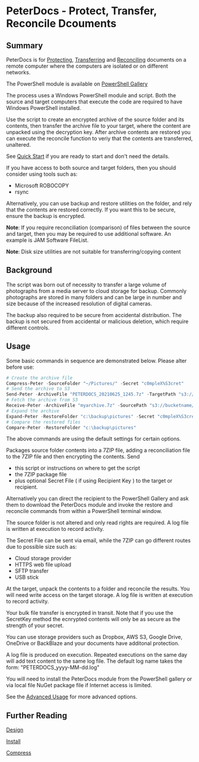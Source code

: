 # PeterDocs - Protect, Transfer, Reconcile Dcouments

## Summary

PeterDocs is for [Protecting](Encryption.md), [Transferring](SendArchive.md) and [Reconciling](Reconcile.md) documents
on a remote computer where the computers are isolated or on different networks.

The PowerShell module is available on [PowerShell Gallery](https://www.powershellgallery.com/packages/PeterDocs)

The process uses a Windows PowerShell module and script.  Both the source and target computers
that execute the code are required to have Windows PowerShell installed.

Use the script to create an encrypted archive of the source folder and its contents, then
transfer the archive file to your target, where the content are unpacked using the decryption
key. After archive contents are restored you can execute the reconcile function
to veriy that the contents are transferred, unaltered.

See [Quick Start](QuickStart.md) if you are ready to start and don't need the details.

If you have access to both source and target folders, then you should consider
using tools such as:

* Microsoft ROBOCOPY
* rsync

Alternatively, you can use backup and restore utilities on the folder, and rely that
the contents are restored correctly.  If you want this to be secure, ensure
the backup is encrypted.

**Note**: If you require reconciliation (comparison) of files between the source
and target, then you may be required to use additional software.  An example is
JAM Software FileList.

**Note**: Disk size utilities are not suitable for transferring/copying content

## Background

The script was born out of necessity to transfer a large volume of photographs
from a media server to cloud storage for backup.  Commonly photographs are stored in many
folders and can be large in number and size because of the increased
resolution of digital cameras.

The backup also required to be secure from accidental distribution.  The backup is not secured
from accidental or malicious deletion, which require different controls.

## Usage

Some basic commands in sequence are demonstrated below.  Please alter before use:

```powershell
# Create the archive file
Compress-Peter -SourceFolder "~/Pictures/" -Secret "c0mpleX%S3cret" 
# Send the archive to S3
Send-Peter -ArchiveFile "PETERDOCS_20210625_1245.7z" -TargetPath "s3://bucketname/pathpeter/PETERDOCS_20210625_1245.7z"
# Fetch the archive from S3
Receive-Peter -ArchiveFile "myarchive.7z" -SourcePath "s3://bucketname/pathpeter/PETERDOCS_20210625_1245.7z" 
# Expand the archive 
Expand-Peter -RestoreFolder "c:\backup\pictures" -Secret "c0mpleX%S3cret" -ArchiveFile "myarchive.7z"      
# Compare the restored files
Compare-Peter -RestoreFolder "c:\backup\pictures"
```

The above commands are using the default settings for certain options.

Packages source folder contents into a 7ZIP file, adding a reconciliation
file to the 7ZIP file and then encrypting the contents.  Send

* this script or instructions on where to get the script
* the 7ZIP package file
* plus optional Secret File ( if using Recipient Key ) to the target or recipient.

Alternatively you can direct the recipient to the PowerShell Gallery and ask them to
download the PeterDocs module and invoke the restore and reconcile commands from
within a PowerShell terminal window.

The source folder is not altered and only read rights are required. A log
file is written at execution to record activity.

The Secret File can be sent via email, while the 7ZIP can go different routes
due to possible size such as:

* Cloud storage provider
* HTTPS web file upload
* SFTP transfer
* USB stick

At the target, unpack the contents to a folder and reconcile the results.  You
will need write access on the target storage. A log file is written at execution
to record activity.

Your bulk file transfer is encrypted in transit.  Note that if you use the
SecretKey method the ecnrypted contents will only be as secure as the strength
of your secret.

You can use storage providers such as Dropbox, AWS S3, Google Drive, OneDrive or BackBlaze
and your documents have additonal protection.

A log file is produced on execution.  Repeated executions on the same day
will add text content to the same log file.  The default log name takes the form:
"PETERDOCS_yyyy-MM-dd.log"

You will need to install the PeterDocs module from the PowerShell gallery or
via local file NuGet package file if Internet access is limited.

See the [Advanced Usage](Docs/Advanced.md) for more advanced options.

## Further Reading

[Design](Docs/Design.md)

[Install](Docs/Install.md)

[Compress](Docs/Compress.md)
